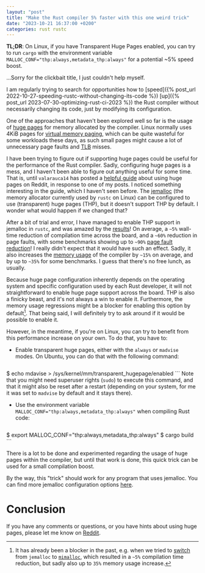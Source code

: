 ```yaml
---
layout: "post"
title: "Make the Rust compiler 5% faster with this one weird trick"
date: "2023-10-21 16:37:00 +0200"
categories: rust rustc
---
```

**TL;DR**: On Linux, if you have Transparent Huge Pages enabled, you can try to run `cargo` with
the environment variable `MALLOC_CONF="thp:always,metadata_thp:always"` for a potential ~5% speed boost.

…Sorry for the clickbait title, I just couldn't help myself.

I am regularly trying to search for opportunities how to [speed]({% post_url 2022-10-27-speeding-rustc-without-changing-its-code %})
[up]({% post_url 2023-07-30-optimizing-rust-ci-2023 %}) the Rust compiler without necessarily
changing its code, just by modifying its configuration.

One of the approaches that haven't been explored well so far is the usage of
[huge pages](https://access.redhat.com/documentation/en-us/red_hat_enterprise_linux/6/html/performance_tuning_guide/s-memory-transhuge)
for memory allocated by the compiler. Linux normally uses 4KiB pages for
[virtual memory paging](https://en.wikipedia.org/wiki/Memory_paging), which can be quite wasteful for
some workloads these days, as such small pages might cause a lot of unnecessary page faults and
[TLB](https://en.wikipedia.org/wiki/Translation_lookaside_buffer) misses.

I have been trying to figure out if supporting huge pages could be useful for the performance of the
Rust compiler. Sadly, configuring huge pages is a mess, and I haven't been able to figure out anything
useful for some time. That is, until `valarauca14` has posted a [helpful guide](https://www.reddit.com/r/rust/comments/1796fm9/comment/k56hu2n/?utm_source=reddit&utm_medium=web2x&context=3)
about using huge pages on Reddit, in response to one of my posts. I noticed something interesting in
the guide, which I haven't seen before. The [jemalloc](https://jemalloc.net/) (the memory allocator
currently used by `rustc` on Linux) can be configured to use (transparent) huge pages (THP), but it
doesn't support THP by default. I wonder what would happen if we changed that?

After a bit of trial and error, I have managed to enable THP support in jemalloc in `rustc`,
and was amazed by the [results](https://perf.rust-lang.org/compare.html?start=45a45c6e60835e15c92374be1f832bc756fc8b1a&end=0ee684d9fbe7d0a7f26b1a97180812d624143a94&stat=wall-time)!
On average, a `~5%` wall-time reduction of compilation time across the board, and a `~60%` reduction
in page faults, with some benchmarks showing up to `~90%` [page fault reduction](https://perf.rust-lang.org/compare.html?start=45a45c6e60835e15c92374be1f832bc756fc8b1a&end=0ee684d9fbe7d0a7f26b1a97180812d624143a94&stat=faults&tab=compile)!
I really didn't expect that it would have such an effect. Sadly, it also increases the
[memory usage](https://perf.rust-lang.org/compare.html?start=45a45c6e60835e15c92374be1f832bc756fc8b1a&end=0ee684d9fbe7d0a7f26b1a97180812d624143a94&stat=max-rss&tab=compile)
of the compiler by `~15%` on average, and by up to `~35%` for some benchmarks. I guess that there's
no free lunch, as usually.

Because huge page configuration inherently depends on the operating system and specific configuration
used by each Rust developer, it will not straightforward to enable huge page support across the board. THP
is also a finicky beast, and it's not always a win to enable it. Furthermore, the memory usage regressions
might be a blocker for enabling this option by default[^mimalloc]. That being said, I will definitely
try to ask around if it would be possible to enable it.

[^mimalloc]: It has already been a blocker in the past, e.g. when we tried to [switch](https://github.com/rust-lang/rust/pull/92249#issuecomment-1193396623)
    from `jemalloc` to [`mimalloc`](https://github.com/microsoft/mimalloc), which resulted in a `~5%`
    compilation time reduction, but sadly also up to `35%` memory usage increase.

However, in the meantime, if you're on Linux, you can try to benefit from this performance increase
on your own. To do that, you have to:

- Enable transparent huge pages, either with the `always` or `madvise` modes. On Ubuntu, you can do
that with the following command:
    ```bash
$ echo mdavise > /sys/kernel/mm/transparent_hugepage/enabled
    ```
    Note that you might need superuser rights (`sudo`) to execute this command, and that it might also
    be reset after a restart (depending on your system, for me it was set to `madvise` by default and
    it stays there).
- Use the environment variable `MALLOC_CONF="thp:always,metadata_thp:always"` when compiling Rust code:
    ```bash
$ export MALLOC_CONF="thp:always,metadata_thp:always"
$ cargo build
    ```

There is a lot to be done and experimented regarding the usage of huge pages within the compiler, but until
that work is done, this quick trick can be used for a small compilation boost.

By the way, this "trick" should work for any program that uses jemalloc. You can find more jemalloc
configuration options [here](https://jemalloc.net/jemalloc.3.html).

# Conclusion
If you have any comments or questions, or you have hints about using huge pages, please let me know
on [Reddit](TODO).
